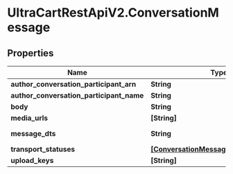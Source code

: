 # UltraCartRestApiV2.ConversationMessage

## Properties

Name | Type | Description | Notes
------------ | ------------- | ------------- | -------------
**author_conversation_participant_arn** | **String** |  | [optional] 
**author_conversation_participant_name** | **String** |  | [optional] 
**body** | **String** |  | [optional] 
**media_urls** | **[String]** |  | [optional] 
**message_dts** | **String** | Message date/time | [optional] 
**transport_statuses** | [**[ConversationMessageTransportStatus]**](ConversationMessageTransportStatus.md) |  | [optional] 
**upload_keys** | **[String]** |  | [optional] 


